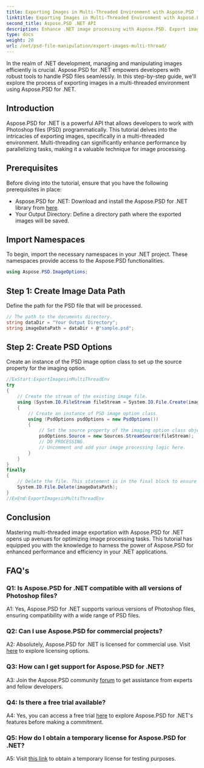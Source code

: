 ```yaml
---
title: Exporting Images in Multi-Threaded Environment with Aspose.PSD for .NET
linktitle: Exporting Images in Multi-Threaded Environment with Aspose.PSD for .NET
second_title: Aspose.PSD .NET API
description: Enhance .NET image processing with Aspose.PSD. Export images in a multi-threaded environment. Boost performance and efficiency effortlessly.
type: docs
weight: 20
url: /net/psd-file-manipulation/export-images-multi-thread/
---
```

In the realm of .NET development, managing and manipulating images efficiently is crucial. Aspose.PSD for .NET empowers developers with robust tools to handle PSD files seamlessly. In this step-by-step guide, we'll explore the process of exporting images in a multi-threaded environment using Aspose.PSD for .NET.
## Introduction
Aspose.PSD for .NET is a powerful API that allows developers to work with Photoshop files (PSD) programmatically. This tutorial delves into the intricacies of exporting images, specifically in a multi-threaded environment. Multi-threading can significantly enhance performance by parallelizing tasks, making it a valuable technique for image processing.
## Prerequisites
Before diving into the tutorial, ensure that you have the following prerequisites in place:
- Aspose.PSD for .NET: Download and install the Aspose.PSD for .NET library from [here](https://releases.aspose.com/psd/net/).
- Your Output Directory: Define a directory path where the exported images will be saved.
## Import Namespaces
To begin, import the necessary namespaces in your .NET project. These namespaces provide access to the Aspose.PSD functionalities.
```csharp
using Aspose.PSD.ImageOptions;

```
## Step 1: Create Image Data Path
Define the path for the PSD file that will be processed.
```csharp
// The path to the documents directory.
string dataDir = "Your Output Directory";
string imageDataPath = dataDir + @"sample.psd";
```
## Step 2: Create PSD Options
Create an instance of the PSD image option class to set up the source property for the imaging option.
```csharp
//ExStart:ExportImagesinMultiThreadEnv
try
{
    // Create the stream of the existing image file.
    using (System.IO.FileStream fileStream = System.IO.File.Create(imageDataPath))
    {
        // Create an instance of PSD image option class.
        using (PsdOptions psdOptions = new PsdOptions())
        {
            // Set the source property of the imaging option class object.
            psdOptions.Source = new Sources.StreamSource(fileStream);
            // DO PROCESSING.
            // Uncomment and add your image processing logic here.
        }
    }
}
finally
{
    // Delete the file. This statement is in the final block to ensure proper resource disposal.
    System.IO.File.Delete(imageDataPath);
}
//ExEnd:ExportImagesinMultiThreadEnv
```
## Conclusion
Mastering multi-threaded image exportation with Aspose.PSD for .NET opens up avenues for optimizing image processing tasks. This tutorial has equipped you with the knowledge to harness the power of Aspose.PSD for enhanced performance and efficiency in your .NET applications.

## FAQ's

### Q1: Is Aspose.PSD for .NET compatible with all versions of Photoshop files?

A1: Yes, Aspose.PSD for .NET supports various versions of Photoshop files, ensuring compatibility with a wide range of PSD files.

### Q2: Can I use Aspose.PSD for commercial projects?

A2: Absolutely, Aspose.PSD for .NET is licensed for commercial use. Visit [here](https://purchase.aspose.com/buy) to explore licensing options.

### Q3: How can I get support for Aspose.PSD for .NET?

A3: Join the Aspose.PSD community [forum](https://forum.aspose.com/c/psd/34) to get assistance from experts and fellow developers.

### Q4: Is there a free trial available?

A4: Yes, you can access a free trial [here](https://releases.aspose.com/) to explore Aspose.PSD for .NET's features before making a commitment.

### Q5: How do I obtain a temporary license for Aspose.PSD for .NET?

A5: Visit [this link](https://purchase.aspose.com/temporary-license/) to obtain a temporary license for testing purposes.
